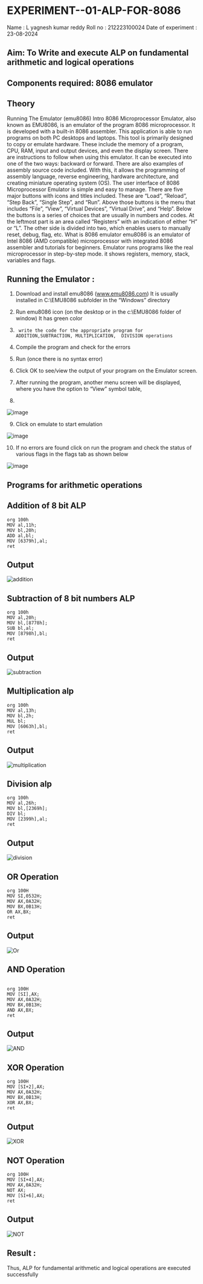 # EXPERIMENT--01-ALP-FOR-8086
Name : L yagnesh kumar reddy 
Roll no : 212223100024
Date of experiment : 23-08-2024





## Aim: To Write and execute ALP on fundamental arithmetic and logical operations
## Components required: 8086  emulator 
## Theory 
Running The Emulator (emu8086) Intro 8086 Microprocessor Emulator, also known as EMU8086, is an emulator of the program 8086 microprocessor. It is developed with a built-in 8086 assembler. This application is able to run programs on both PC desktops and laptops. This tool is primarily designed to copy or emulate hardware. These include the memory of a program, CPU, RAM, input and output devices, and even the display screen. There are instructions to follow when using this emulator. It can be executed into one of the two ways: backward or forward. There are also examples of assembly source code included. With this, it allows the programming of assembly language, reverse engineering, hardware architecture, and creating miniature operating system (OS). The user interface of 8086 Microprocessor Emulator is simple and easy to manage. There are five major buttons with icons and titles included. These are “Load”, “Reload”, “Step Back”, “Single Step”, and “Run”. Above those buttons is the menu that includes “File”, “View”, “Virtual Devices”, “Virtual Drive”, and “Help”. Below the buttons is a series of choices that are usually in numbers and codes. At the leftmost part is an area called “Registers” with an indication of either “H” or “L”. The other side is divided into two, which enables users to manually reset, debug, flag, etc. What is 8086 emulator emu8086 is an emulator of Intel 8086 (AMD compatible) microprocessor with integrated 8086 assembler and tutorials for beginners. Emulator runs programs like the real microprocessor in step-by-step mode. it shows registers, memory, stack, variables and flags.


 ## Running the Emulator :
1.	Download and install emu8086 (www.emu8086.com) It is usually installed in C:\EMU8086 subfolder in the “Windows” directory
2.	  Run  emu8086 icon (on the desktop or in the c:\EMU8086 folder of window) It has green color 
 
 
3.		write the code for the appropriate program for ADDITION,SUBTRACTION, MULTIPLICATION,  DIVISION operations 

4.	 Compile the program and check for the errors 
5.	Run (once there is no syntax error) 

6.	Click OK to see/view the output of your program on the Emulator screen. 


7.	After running the program, another menu screen will be displayed, where you have the option to “View” symbol table,
8.	 


![image](https://user-images.githubusercontent.com/36288975/189273263-d65baae9-4b8f-4723-afb3-c0ffa4052b04.png)











9.	Click on emulate to start emulation 








![image](https://user-images.githubusercontent.com/36288975/189273273-9bb36ec1-e2e8-4892-8d35-37707332bfdc.png)








10.	If no errors are found click on run the program and check the status of various flags in the flags tab as shown below 






![image](https://user-images.githubusercontent.com/36288975/189273277-113a2a33-4a40-4ff8-95a5-ecd3a1f504fe.png)







## Programs for arithmetic  operations

## Addition  of 8 bit ALP 
```
org 100h
MOV al,11h;
MOV bl,20h;
ADD al,bl;
MOV [6379h],al;
ret

```


## Output
![addition](https://github.com/user-attachments/assets/5ef289a3-18ea-4569-b997-84a2ee00884a)

 
## Subtraction   of 8 bit numbers  ALP
```
org 100h
MOV al,20h;
MOV bl,[8778h];
SUB bl,al;
MOV [8798h],bl;
ret
```
 
## Output  
![subtraction](https://github.com/user-attachments/assets/ee48ff5d-74f5-4bda-a776-d441ad1d4852)


## Multiplication alp 

```
org 100h
MOV al,13h;
MOV bl,2h;
MUL bl;
MOV [6063h],bl;
ret

```
 ## Output  
![multiplication](https://github.com/user-attachments/assets/cb6e0767-1ae9-4ccd-9326-bd6181534bf1)


## Division alp 

```
org 100h
MOV al,26h;
MOV bl,[2369h];
DIV bl;
MOV [2399h],al;
ret
```

## Output  

![division](https://github.com/user-attachments/assets/4d051d6c-93fa-45b0-b25f-42b033a15798)

## OR Operation

```
org 100H
MOV SI,0532H;
MOV AX,0A32H;
MOV BX,0B13H;
OR AX,BX;
ret
```
## Output  

![Or](https://github.com/user-attachments/assets/74b9f589-9d73-451c-bcfa-6d9148f0cb0a)



## AND Operation

```

org 100H
MOV [SI],AX;
MOV AX,0A32H;
MOV BX,0B13H;
AND AX,BX;
ret
```

## Output

![AND](https://github.com/user-attachments/assets/292b20b0-aee4-423b-962f-5cbc091318d9)


## XOR Operation

```
org 100H
MOV [SI+2],AX;
MOV AX,0A32H;
MOV BX,0B13H;
XOR AX,BX;
ret
```

## Output

![XOR](https://github.com/user-attachments/assets/5cc8361a-11f2-4461-8094-2355062721bc)


## NOT Operation

```
org 100H
MOV [SI+4],AX;
MOV AX,0A32H;
NOT AX;
MOV [SI+6],AX;
ret
```

## Output


![NOT](https://github.com/user-attachments/assets/a8eda6e0-8e36-4034-844a-0bad4d573e15)


## Result :
 
Thus, ALP for fundamental arithmetic and logical operations are executed successfully







